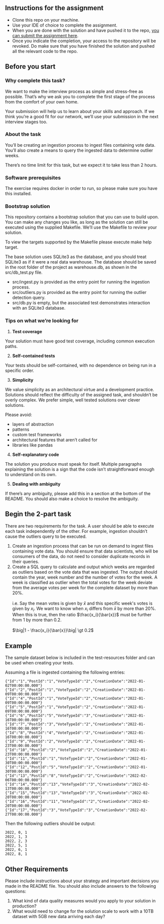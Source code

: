  ## Instructions for the assignment
* Clone this repo on your machine.
* Use your IDE of choice to complete the assignment.
* When you are done with the solution and have pushed it to the repo, [you can submit the assignment here](https://app.snapcode.review/submission_links/4192adb7-7a98-4603-9a0f-7900483502c7).
* Once you indicate the completion, your access to the repository will be revoked. Do make sure that you have finished the solution and pushed all the relevant code to the repo.

## Before you start
### Why complete this task?

We want to make the interview process as simple and stress-free as possible. That’s why we ask you to complete the first stage of the process from the comfort of your own home.

Your submission will help us to learn about your skills and approach. If we think you’re a good fit for our network, we’ll use your submission in the next interview stages too.

### About the task

You’ll be creating an ingestion process to ingest files containing vote data. You’ll also create a means to query the ingested data to determine outlier weeks.

There’s no time limit for this task, but we expect it to take less than 2 hours.

### Software prerequisites

The exercise requires docker in order to run, so please make sure you have this installed.

### Bootstrap solution

This repository contains a bootstrap solution that you can use to build upon. You can make any changes you like, as long as the solution can still be executed using the supplied Makefile. We’ll use the Makefile to review your solution.

To view the targets supported by the Makefile please execute make help target.

The base solution uses SQLite3 as the database, and you should treat SQLite3 as if it were a real data warehouse. The database should be saved in the root folder of the project as warehouse.db, as shown in the src/db_test.py file.

* src/ingest.py is provided as the entry point for running the ingestion process.
* src/outliers.py is provided as the entry point for running the outlier detection query.
* src/db.py is empty, but the associated test demonstrates interaction with an SQLite3 database.

### Tips on what we’re looking for

1. **Test coverage**

Your solution must have good test coverage, including common execution paths.

2. **Self-contained tests**

Your tests should be self-contained, with no dependence on being run in a specific order.

3. **Simplicity**

We value simplicity as an architectural virtue and a development practice. Solutions should reflect the difficulty of the assigned task, and shouldn’t be overly complex. We prefer simple, well tested solutions over clever solutions. 

Please avoid:

* layers of abstraction
* patterns
* custom test frameworks
* architectural features that aren’t called for
* libraries like pandas

4. **Self-explanatory code**

The solution you produce must speak for itself. Multiple paragraphs explaining the solution is a sign that the code isn’t straightforward enough to understand on its own.

5. **Dealing with ambiguity**

If there’s any ambiguity, please add this in a section at the bottom of the README. You should also make a choice to resolve the ambiguity.

## Begin the 2-part task

There are two requirements for the task. A user should be able to execute each task independently of the other. For example, ingestion shouldn’t cause the outliers query to be executed.

1. Create an ingestion process that can be run on demand to ingest files containing vote data. You should ensure that data scientists, who will be consumers of the data, do not need to consider duplicate records in their queries.
2. Create a SQL query to calculate and output which weeks are regarded as outliers based on the vote data that was ingested.
The output should contain the year, week number and the number of votes for the week. A week is classified as outlier when the total votes for the week deviate from the average votes per week for the complete dataset by more than 20%.</br>  
i.e. Say the mean votes is given by $\bar{x}$ and this specific week's votes is given by $x_i$.
We want to know when $x_i$ differs from $\bar{x}$ by more than 20%. When this is true, then the ratio $\frac{x_i}{\bar{x}}$ must be further from $1$ by more than $0.2$. </br></br> 
$\big|1 - \frac{x_i}{\bar{x}}\big| \gt 0.2$

## Example

The sample dataset below is included in the test-resources folder and can be used when creating your tests.

Assuming a file is ingested containing the following entries:  

```
{"Id":"1","PostId":"1","VoteTypeId":"2","CreationDate":"2022-01-02T00:00:00.000"}
{"Id":"2","PostId":"1","VoteTypeId":"2","CreationDate":"2022-01-09T00:00:00.000"}
{"Id":"4","PostId":"1","VoteTypeId":"2","CreationDate":"2022-01-09T00:00:00.000"}
{"Id":"5","PostId":"1","VoteTypeId":"2","CreationDate":"2022-01-09T00:00:00.000"}
{"Id":"6","PostId":"5","VoteTypeId":"3","CreationDate":"2022-01-16T00:00:00.000"}
{"Id":"7","PostId":"3","VoteTypeId":"2","CreationDate":"2022-01-16T00:00:00.000"}
{"Id":"8","PostId":"4","VoteTypeId":"2","CreationDate":"2022-01-16T00:00:00.000"}
{"Id":"9","PostId":"2","VoteTypeId":"2","CreationDate":"2022-01-23T00:00:00.000"}
{"Id":"10","PostId":"2","VoteTypeId":"2","CreationDate":"2022-01-23T00:00:00.000"}
{"Id":"11","PostId":"1","VoteTypeId":"2","CreationDate":"2022-01-30T00:00:00.000"}
{"Id":"12","PostId":"5","VoteTypeId":"2","CreationDate":"2022-01-30T00:00:00.000"}
{"Id":"13","PostId":"8","VoteTypeId":"2","CreationDate":"2022-02-06T00:00:00.000"}
{"Id":"14","PostId":"13","VoteTypeId":"3","CreationDate":"2022-02-13T00:00:00.000"}
{"Id":"15","PostId":"13","VoteTypeId":"3","CreationDate":"2022-02-20T00:00:00.000"}
{"Id":"16","PostId":"11","VoteTypeId":"2","CreationDate":"2022-02-20T00:00:00.000"}
{"Id":"17","PostId":"3","VoteTypeId":"3","CreationDate":"2022-02-27T00:00:00.000"}
```

Then the following outliers should be output:

```
2022, 0, 1
2022, 1, 3
2022, 2, 3
2022, 5, 1
2022, 6, 1
2022, 8, 1
```

## Other Requirements

Please include instructions about your strategy and important decisions you made in the README file. You should also include answers to the following questions:

1. What kind of data quality measures would you apply to your solution in production?
2. What would need to change for the solution scale to work with a 10TB dataset with 5GB new data arriving each day?
